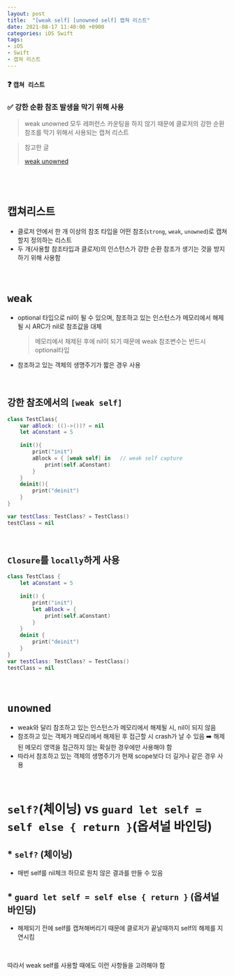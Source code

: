 ```yaml
---
layout: post
title:  "[weak self] [unowned self] 캡쳐 리스트"
date: 2021-08-17 11:40:00 +0900
categories: iOS Swift
tags:
- iOS
- Swift
- 캡쳐 리스트
---
```


### ❓ `캡쳐 리스트`

### ✅  강한 순환 참조 발생을 막기 위해 사용
> weak unowned 모두 레퍼런스 카운팅을 하지 않기 때문에 클로저의 강한 순환 참조를 막기 위해서 사용되는 캡쳐 리스트

> 참고한 글
> 
> [weak unowned](https://velog.io/@msi753/unowned-self)

<br>
<br>


# `캡쳐리스트`
* 클로저 안에서 한 개 이상의 참조 타입을 어떤 참조(`strong`, `weak`, `unowned`)로 캡쳐할지 정의하는 리스트
* 두 개(사용할 참조타입과 클로저)의 인스턴스가 강한 순환 참조가 생기는 것을 방지하기 위해 사용함

<br>

# `weak `
* optional 타입으로 nil이 될 수 있으며, 참조하고 있는 인스턴스가 메모리에서 해제될 시 ARC가 nil로 참조값을 대체
    > 메모리에서 채제된 후에 nil이 되기 때문에 weak 참조변수는 반드시 optional타입
* 참조하고 있는 객체의 생명주기가 짧은 경우 사용

<br>

## 강한 참조에서의 `[weak self]`

```swift
class TestClass{
    var aBlock: (()->())? = nil
    let aConstant = 5
    
    init(){
        print("init")
        aBlock = { [weak self] in   // weak self capture
            print(self.aConstant)
        }
    }
    deinit(){
        print("deinit")
    }
}

var testClass: TestClass? = TestClass()
testClass = nil
```

<br>

## `Closure`를 `locally`하게 사용

```swift
class TestClass {
    let aConstant = 5
    
    init() {
        print("init")
        let aBlock = {
            print(self.aConstant)
        }
    }
    deinit {
        print("deinit")
    }   
}
var testClass: TestClass? = TestClass()
testClass = nil
```


<br>

# `unowned`
* weak와 달리 참조하고 있는 인스턴스가 메모리에서 해제될 시, nil이 되지 않음
* 참조하고 있는 객체가 메모리에서 해제된 후 접근할 시 crash가 날 수 있음 ➡️ 해제된 메모리 영역을 접근하지 않는 확실한 경우에만 사용해야 함
* 따라서 참조하고 있는 객체의 생명주기가 현재 scope보다 더 길거나 같은 경우 사용

<br>

# `self?`(체이닝)  vs  `guard let self = self else { return }`(옵셔널 바인딩)
## * `self?` (체이닝)
* 매번 self를 nil체크 하므로 원치 않은 결과를 만들 수 있음

## * `guard let self = self else { return }` (옵셔널 바인딩)
* 해제되기 전에 self를 캡쳐해버리기 때문에 클로저가 끝날때까지 self의 해제를 지연시킴

<br>

따라서 weak self를 사용할 때에도 이런 사항들을 고려해야 함